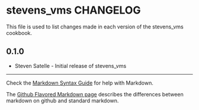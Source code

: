 stevens_vms CHANGELOG
=====================

This file is used to list changes made in each version of the stevens_vms cookbook.

0.1.0
-----
- Steven Satelle - Initial release of stevens_vms

- - -
Check the [Markdown Syntax Guide](http://daringfireball.net/projects/markdown/syntax) for help with Markdown.

The [Github Flavored Markdown page](http://github.github.com/github-flavored-markdown/) describes the differences between markdown on github and standard markdown.
